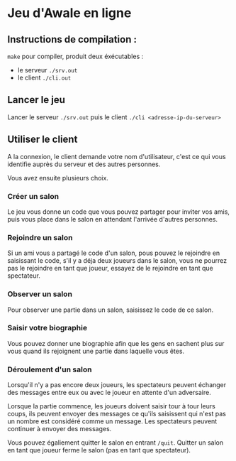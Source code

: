 # Jeu d'Awale en ligne

## Instructions de compilation :

`make` pour compiler, produit deux éxécutables :
 - le serveur `./srv.out`
 - le client `./cli.out`

## Lancer le jeu

Lancer le serveur `./srv.out` puis le client `./cli <adresse-ip-du-serveur>`

## Utiliser le client

A la connexion, le client demande votre nom d'utilisateur, c'est ce qui vous identifie auprès du serveur et des autres personnes.

Vous avez ensuite plusieurs choix.

### Créer un salon

Le jeu vous donne un code que vous pouvez partager pour inviter vos amis, puis vous place dans le salon en attendant l'arrivée d'autres personnes.

### Rejoindre un salon

Si un ami vous a partagé le code d'un salon, pous pouvez le rejoindre en saisissant le code, s'il y a déja deux joueurs dans le salon, vous ne pourrez pas le rejoindre en tant que joueur, essayez de le rejoindre en tant que spectateur.

### Observer un salon

Pour observer une partie dans un salon, saisissez le code de ce salon.

### Saisir votre biographie

Vous pouvez donner une biographie afin que les gens en sachent plus sur vous quand ils rejoignent une partie dans laquelle vous êtes.

### Déroulement d'un salon

Lorsqu'il n'y a pas encore deux joueurs, les spectateurs peuvent échanger des messages entre eux ou avec le joueur en attente d'un adversaire.

Lorsque la partie commence, les joueurs doivent saisir tour à tour leurs coups, ils peuvent envoyer des messages ce qu'ils saisissent qui n'est pas un nombre est considéré comme un message.
Les spectateurs peuvent continuer à envoyer des messages.

Vous pouvez égaliement quitter le salon en entrant `/quit`.
Quitter un salon en tant que joueur ferme le salon (pas en tant que spectateur).

